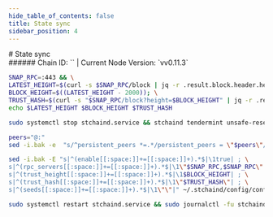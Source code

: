 ```yaml
---
hide_table_of_contents: false
title: State sync
sidebar_position: 4
---
```


<div class="h1-with-icon icon-stratos">
# State sync
</div>
###### Chain ID: `` | Current Node Version: `vv0.11.3`

```bash
SNAP_RPC=:443 && \
LATEST_HEIGHT=$(curl -s $SNAP_RPC/block | jq -r .result.block.header.height); \
BLOCK_HEIGHT=$((LATEST_HEIGHT - 2000)); \
TRUST_HASH=$(curl -s "$SNAP_RPC/block?height=$BLOCK_HEIGHT" | jq -r .result.block_id.hash) && \
echo $LATEST_HEIGHT $BLOCK_HEIGHT $TRUST_HASH
```
```bash
sudo systemctl stop stchaind.service && stchaind tendermint unsafe-reset-all --home ~/.stchaind --keep-addr-book
```
```bash
peers="@:"
sed -i.bak -e  "s/^persistent_peers *=.*/persistent_peers = \"$peers\"/" ~/.stchaind/config/config.toml
```
```bash
sed -i.bak -E "s|^(enable[[:space:]]+=[[:space:]]+).*$|\1true| ; \
s|^(rpc_servers[[:space:]]+=[[:space:]]+).*$|\1\"$SNAP_RPC,$SNAP_RPC\"| ; \
s|^(trust_height[[:space:]]+=[[:space:]]+).*$|\1$BLOCK_HEIGHT| ; \
s|^(trust_hash[[:space:]]+=[[:space:]]+).*$|\1\"$TRUST_HASH\"| ; \
s|^(seeds[[:space:]]+=[[:space:]]+).*$|\1\"\"|" ~/.stchaind/config/config.toml
```
```bash
sudo systemctl restart stchaind.service && sudo journalctl -fu stchaind.service --no-hostname -o cat
```